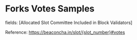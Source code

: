 
# Forks Votes Samples

fields: [Allocated Slot	Committee	Included in Block	Validators]

Reference: https://beaconcha.in/slot/{slot_number}#votes
